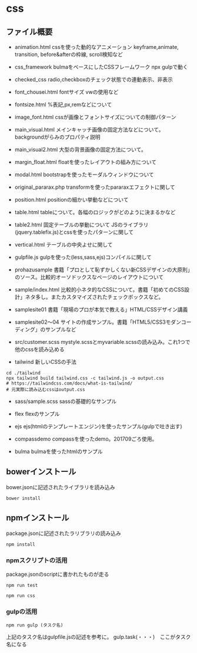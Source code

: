 # css

## ファイル概要
- animation.html cssを使った動的なアニメーション keyframe,animate, transition, before&afterの枠線, scroll検知など
- css_framework bulmaをベースにしたCSSフレームワーク npx gulpで動く

- checked_css radio,checkboxのチェック状態での連動表示、非表示

- font_chousei.html fontサイズ vwの使用など

- fontsize.html %表記,px,remなどについて

- image_font.html cssが画像とフォントサイズについての制御パターン

- main_visual.html メインキャッチ画像の固定方法などについて。backgroundがらみのプロパティ説明

- main_visual2.html 大型の背景画像の固定方法について。

- margin_float.html floatを使ったレイアウトの組み方について

- modal.html bootstrapを使ったモーダルウィンドウについて

- original_pararax.php transformを使ったpararaxエフェクトに関して

- position.html positionの細かい挙動などについて

- table.html tableについて。各幅のロジックがどのように決まるかなど

- table2.html 固定テーブルの挙動について JSのライブラリ(jquery.tablefix.js)とcssを使ったパターンに関して

- vertical.html テーブルの中央よせに関して

- gulpfile.js gulpを使った(less,sass,ejs)コンパイルに関して

- prohazusample 書籍「プロとして恥ずかしくない新CSSデザインの大原則」のソース。比較的オーソドックスなページのレイアウトについて

- sample/index.html 比較的小ネタ的なCSSについて。書籍「初めてのCSS設計」ネタ多し。またカスタマイズされたチェックボックスなど。

- samplesite01 書籍「現場のプロが本気で教える」HTML/CSSデザイン講義

- samplesite02〜04 サイトの作成サンプル。書籍「HTML5/CSS3モダンコーディング」のサンプルなど

- src/customer.scss mystyle.scssとmyvariable.scssの読み込み。これ1つで他のcssを読み込める


- tailwind 新しいCSSの手法
```
cd ./tailwind
npx tailwind build tailwind.css -c tailwind.js -o output.css
# https://tailwindcss.com/docs/what-is-tailwind/
# 元実際に読み込むcssはoutput.css
```

- sass/sample.scss sassの基礎的なサンプル

- flex flexのサンプル

- ejs ejs(htmlのテンプレートエンジン)を使ったサンプル(gulpで吐き出す)

- compassdemo compassを使ったdemo。201709ごろ使用。

- bulma bulmaを使ったhtmlのサンプル

## bowerインストール

bower.jsonに記述されたライブラリを読み込み

```
bower install
```

## npmインストール

package.jsonに記述されたラリブラリの読み込み

```
npm install
```
### npmスクリプトの活用

package.jsonのscriptに書かれたものが走る
```
npm run test

npm run css
```


### gulpの活用

```
npm run gulp (タスク名)
```

上記のタスク名はgulpfile.jsの記述を参考に。
gulp.task(・・・)　ここがタスク名になる
